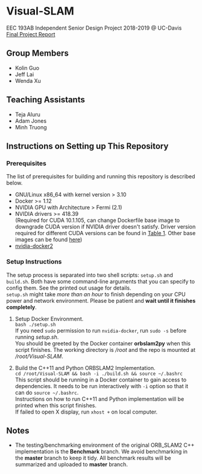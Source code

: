 # Visual-SLAM
EEC 193AB Independent Senior Design Project 2018-2019 @ UC-Davis  
[Final Project Report](Report/EEC_193AB_Final_Report.pdf)

## Group Members 
  * Kolin Guo
  * Jeff Lai
  * Wenda Xu
  
## Teaching Assistants
  * Teja Aluru
  * Adam Jones
  * Minh Truong
  
## Instructions on Setting up This Repository
### Prerequisites
The list of prerequisites for building and running this repository is described below. 
* GNU/Linux x86_64 with kernel version > 3.10
* Docker >= 1.12
* NVIDIA GPU with Architecture > Fermi (2.1)
* NVIDIA drivers >= 418.39  
(Required for CUDA 10.1.105, can change Dockerfile base image to downgrade CUDA version if NVIDIA driver doesn't satisfy. Driver version required for different CUDA versions can be found in [Table 1](https://docs.nvidia.com/cuda/cuda-toolkit-release-notes/index.html). Other base images can be found [here](https://hub.docker.com/r/nvidia/cudagl))
* [nvidia-docker2](https://github.com/nvidia/nvidia-docker/wiki/Installation-(version-2.0))

### Setup Instructions
The setup process is separated into two shell scripts: `setup.sh` and `build.sh`. Both have some command-line arguments that you can specify to config them. See the printed out usage for details.   
`setup.sh` might take *more than an hour* to finish depending on your CPU power and network environment. Please be patient and **wait until it finishes completely**. 
1. Setup Docker Environment.  
`bash ./setup.sh`  
If you need `sudo` permission to run `nvidia-docker`, run `sudo -s` before running *setup.sh*.  
You should be greeted by the Docker container **orbslam2py** when this script finishes. The working directory is */root* and the repo is mounted at */root/Visual-SLAM*.  

2. Build the C++11 and Python ORBSLAM2 Implementation.  
`cd /root/Visual-SLAM && bash -i ./build.sh && source ~/.bashrc`  
This script should be running in a Docker container to gain access to dependencies. It needs to be run interactively with `-i` option so that it can do `source ~/.bashrc`.  
Instructions on how to run C++11 and Python implementation will be printed when this script finishes.  
If failed to open X display, run `xhost +` on local computer. 


## Notes
  * The testing/benchmarking environment of the original ORB_SLAM2 C++ implementation is the **Benchmark** branch. We avoid benchmarking in the **master** branch to keep it tidy. All benchmark results will be summarized and uploaded to **master** branch. 
